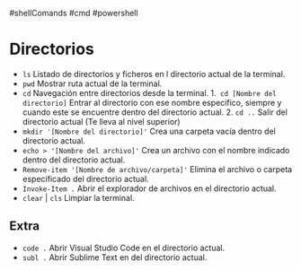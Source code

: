 #shellComands #cmd #powershell
# Directorios

- `ls`
  Listado de directorios y ficheros en l directorio actual de la terminal.
- `pwd`
  Mostrar ruta actual de la terminal.
- `cd`
  Navegación entre directorios desde la terminal.
  1.` cd [Nombre del directorio]`
     Entrar al directorio con ese nombre especifico, siempre y cuando este se encuentre dentro del directorio actual.
  2. `cd ..`
    Salir del directorio actual (Te lleva al nivel superior)
- `mkdir '[Nombre del directorio]'`
  Crea una carpeta vacía dentro del directorio actual.
- `echo > '[Nombre del archivo]'`
  Crea un archivo con el nombre indicado dentro del directorio actual.
- `Remove-item '[Nombre de archivo/carpeta]'`
  Elimina el archivo o carpeta especificado del directorio actual.
- `Invoke-Item .`
  Abrir el explorador de archivos en el directorio actual.
- `clear` | `cls`
  Limpiar la terminal.
## Extra

- `code .`
  Abrir Visual Studio Code en el directorio actual.
- `subl .`
  Abrir Sublime Text en del directorio actual.
